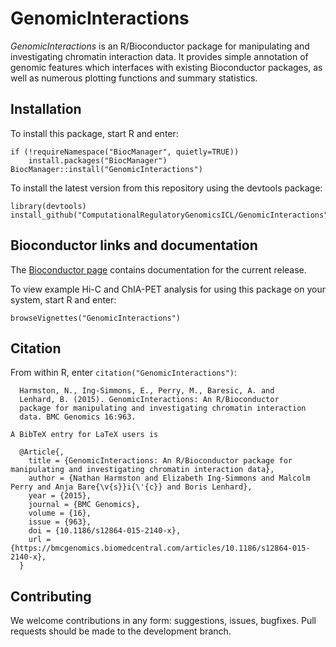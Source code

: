 # GenomicInteractions

*GenomicInteractions* is an R/Bioconductor package for manipulating and investigating chromatin interaction data. It provides simple annotation of genomic features which interfaces with existing Bioconductor packages, as well as numerous plotting functions and summary statistics.  

## Installation

To install this package, start R and enter:

```
if (!requireNamespace("BiocManager", quietly=TRUE))
    install.packages("BiocManager")
BiocManager::install("GenomicInteractions")
```

To install the latest version from this repository using the devtools package:

```
library(devtools)
install_github("ComputationalRegulatoryGenomicsICL/GenomicInteractions")
```

## Bioconductor links and documentation

The [Bioconductor page](http://www.bioconductor.org/packages/release/bioc/html/GenomicInteractions.html) contains documentation for the current release.

To view example Hi-C and ChIA-PET analysis for using this package on your system, start R and enter:

```
browseVignettes("GenomicInteractions")
```

## Citation 

From within R, enter `citation("GenomicInteractions")`:

```
  Harmston, N., Ing-Simmons, E., Perry, M., Baresic, A. and
  Lenhard, B. (2015). GenomicInteractions: An R/Bioconductor
  package for manipulating and investigating chromatin interaction
  data. BMC Genomics 16:963.
  
A BibTeX entry for LaTeX users is

  @Article{,
    title = {GenomicInteractions: An R/Bioconductor package for manipulating and investigating chromatin interaction data},
    author = {Nathan Harmston and Elizabeth Ing-Simmons and Malcolm Perry and Anja Bare{\v{s}}i{\'{c}} and Boris Lenhard},
    year = {2015},
    journal = {BMC Genomics},
    volume = {16},
    issue = {963},
    doi = {10.1186/s12864-015-2140-x},
    url = {https://bmcgenomics.biomedcentral.com/articles/10.1186/s12864-015-2140-x},
  }
```

## Contributing

We welcome contributions in any form: suggestions, issues, bugfixes. Pull requests should be made to the development branch.

